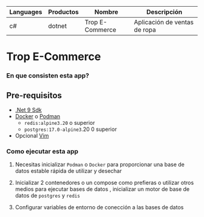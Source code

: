 |Languages|Productos|Nombre|Descripción|
|---------|---------|------|-----------|
|c#|dotnet|Trop E-Commerce|Aplicación de ventas de ropa|

# Trop E-Commerce

### En que consisten esta app?

## Pre-requisitos

* [.Net 9 Sdk]()
* [Docker]() o [Podman]()
  - `redis:alpine3.20` o superior
  - `postgres:17.0-alpine3`.20 0 superior
* Opcional [Vim]()

### Como ejecutar esta app

1. Necesitas inicializar `Podman` o `Docker` para proporcionar una base de datos estable rápida de utilizar y desechar

2. Inicializar 2 contenedores o un compose como prefieras o utilizar otros medios para ejecutar bases de datos , inicializar un motor de base de datos de `postgres` y `redis`

3. Configurar variables de entorno de conección a las bases de datos